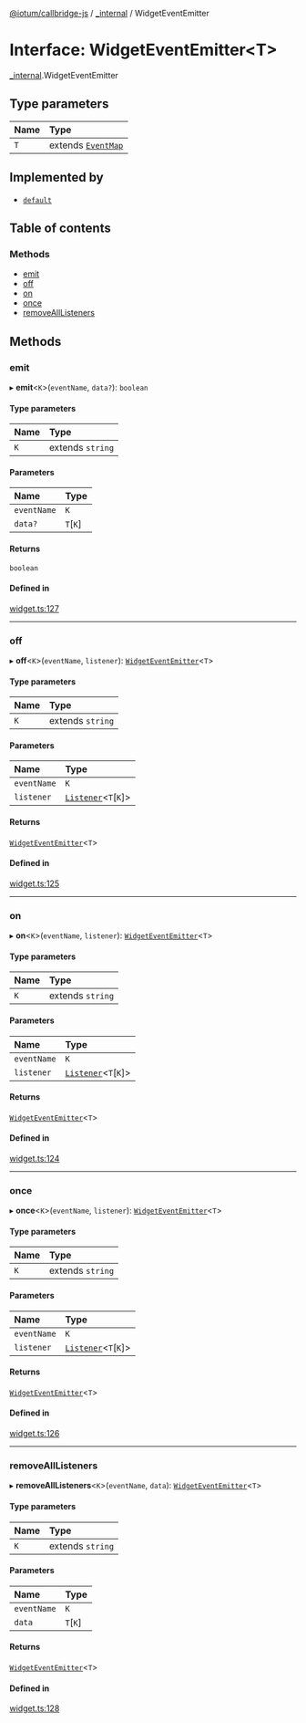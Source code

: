 [@iotum/callbridge-js](../README.md) / [\_internal](../modules/internal.md) / WidgetEventEmitter

# Interface: WidgetEventEmitter<T\>

[_internal](../modules/internal.md).WidgetEventEmitter

## Type parameters

| Name | Type |
| :------ | :------ |
| `T` | extends [`EventMap`](../modules/internal.md#eventmap) |

## Implemented by

- [`default`](../classes/internal.default.md)

## Table of contents

### Methods

- [emit](internal.WidgetEventEmitter.md#emit)
- [off](internal.WidgetEventEmitter.md#off)
- [on](internal.WidgetEventEmitter.md#on)
- [once](internal.WidgetEventEmitter.md#once)
- [removeAllListeners](internal.WidgetEventEmitter.md#removealllisteners)

## Methods

### emit

▸ **emit**<`K`\>(`eventName`, `data?`): `boolean`

#### Type parameters

| Name | Type |
| :------ | :------ |
| `K` | extends `string` |

#### Parameters

| Name | Type |
| :------ | :------ |
| `eventName` | `K` |
| `data?` | `T`[`K`] |

#### Returns

`boolean`

#### Defined in

[widget.ts:127](https://github.com/iotum/callbridge-js/blob/5b639d5/src/widget.ts#L127)

___

### off

▸ **off**<`K`\>(`eventName`, `listener`): [`WidgetEventEmitter`](internal.WidgetEventEmitter.md)<`T`\>

#### Type parameters

| Name | Type |
| :------ | :------ |
| `K` | extends `string` |

#### Parameters

| Name | Type |
| :------ | :------ |
| `eventName` | `K` |
| `listener` | [`Listener`](../modules/internal.md#listener)<`T`[`K`]\> |

#### Returns

[`WidgetEventEmitter`](internal.WidgetEventEmitter.md)<`T`\>

#### Defined in

[widget.ts:125](https://github.com/iotum/callbridge-js/blob/5b639d5/src/widget.ts#L125)

___

### on

▸ **on**<`K`\>(`eventName`, `listener`): [`WidgetEventEmitter`](internal.WidgetEventEmitter.md)<`T`\>

#### Type parameters

| Name | Type |
| :------ | :------ |
| `K` | extends `string` |

#### Parameters

| Name | Type |
| :------ | :------ |
| `eventName` | `K` |
| `listener` | [`Listener`](../modules/internal.md#listener)<`T`[`K`]\> |

#### Returns

[`WidgetEventEmitter`](internal.WidgetEventEmitter.md)<`T`\>

#### Defined in

[widget.ts:124](https://github.com/iotum/callbridge-js/blob/5b639d5/src/widget.ts#L124)

___

### once

▸ **once**<`K`\>(`eventName`, `listener`): [`WidgetEventEmitter`](internal.WidgetEventEmitter.md)<`T`\>

#### Type parameters

| Name | Type |
| :------ | :------ |
| `K` | extends `string` |

#### Parameters

| Name | Type |
| :------ | :------ |
| `eventName` | `K` |
| `listener` | [`Listener`](../modules/internal.md#listener)<`T`[`K`]\> |

#### Returns

[`WidgetEventEmitter`](internal.WidgetEventEmitter.md)<`T`\>

#### Defined in

[widget.ts:126](https://github.com/iotum/callbridge-js/blob/5b639d5/src/widget.ts#L126)

___

### removeAllListeners

▸ **removeAllListeners**<`K`\>(`eventName`, `data`): [`WidgetEventEmitter`](internal.WidgetEventEmitter.md)<`T`\>

#### Type parameters

| Name | Type |
| :------ | :------ |
| `K` | extends `string` |

#### Parameters

| Name | Type |
| :------ | :------ |
| `eventName` | `K` |
| `data` | `T`[`K`] |

#### Returns

[`WidgetEventEmitter`](internal.WidgetEventEmitter.md)<`T`\>

#### Defined in

[widget.ts:128](https://github.com/iotum/callbridge-js/blob/5b639d5/src/widget.ts#L128)
